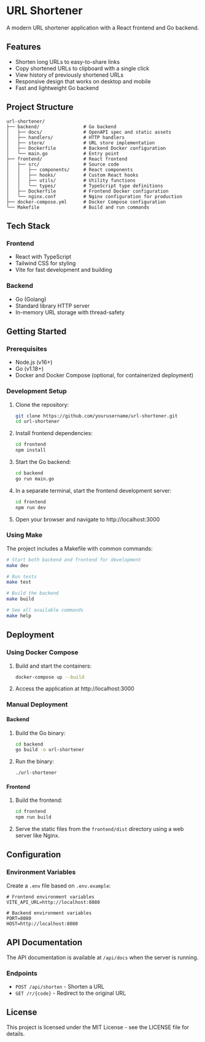 # URL Shortener

A modern URL shortener application with a React frontend and Go backend.

## Features

- Shorten long URLs to easy-to-share links
- Copy shortened URLs to clipboard with a single click
- View history of previously shortened URLs
- Responsive design that works on desktop and mobile
- Fast and lightweight Go backend

## Project Structure

```
url-shortener/
├── backend/                # Go backend
│   ├── docs/               # OpenAPI spec and static assets
│   ├── handlers/           # HTTP handlers
│   ├── store/              # URL store implementation
│   ├── Dockerfile          # Backend Docker configuration
│   └── main.go             # Entry point
├── frontend/               # React frontend
│   ├── src/                # Source code
│   │   ├── components/     # React components
│   │   ├── hooks/          # Custom React hooks
│   │   ├── utils/          # Utility functions
│   │   └── types/          # TypeScript type definitions
│   ├── Dockerfile          # Frontend Docker configuration
│   └── nginx.conf          # Nginx configuration for production
├── docker-compose.yml      # Docker Compose configuration
└── Makefile                # Build and run commands
```

## Tech Stack

### Frontend
- React with TypeScript
- Tailwind CSS for styling
- Vite for fast development and building

### Backend
- Go (Golang)
- Standard library HTTP server
- In-memory URL storage with thread-safety

## Getting Started

### Prerequisites

- Node.js (v16+)
- Go (v1.18+)
- Docker and Docker Compose (optional, for containerized deployment)

### Development Setup

1. Clone the repository:
   ```bash
   git clone https://github.com/yourusername/url-shortener.git
   cd url-shortener
   ```

2. Install frontend dependencies:
   ```bash
   cd frontend
   npm install
   ```

3. Start the Go backend:
   ```bash
   cd backend
   go run main.go
   ```

4. In a separate terminal, start the frontend development server:
   ```bash
   cd frontend
   npm run dev
   ```

5. Open your browser and navigate to http://localhost:3000

### Using Make

The project includes a Makefile with common commands:

```bash
# Start both backend and frontend for development
make dev

# Run tests
make test

# Build the backend
make build

# See all available commands
make help
```

## Deployment

### Using Docker Compose

1. Build and start the containers:
   ```bash
   docker-compose up --build
   ```

2. Access the application at http://localhost:3000

### Manual Deployment

#### Backend

1. Build the Go binary:
   ```bash
   cd backend
   go build -o url-shortener
   ```

2. Run the binary:
   ```bash
   ./url-shortener
   ```

#### Frontend

1. Build the frontend:
   ```bash
   cd frontend
   npm run build
   ```

2. Serve the static files from the `frontend/dist` directory using a web server like Nginx.

## Configuration

### Environment Variables

Create a `.env` file based on `.env.example`:

```
# Frontend environment variables
VITE_API_URL=http://localhost:8080

# Backend environment variables
PORT=8080
HOST=http://localhost:8080
```

## API Documentation

The API documentation is available at `/api/docs` when the server is running.

### Endpoints

- `POST /api/shorten` - Shorten a URL
- `GET /r/{code}` - Redirect to the original URL

## License

This project is licensed under the MIT License - see the LICENSE file for details.
